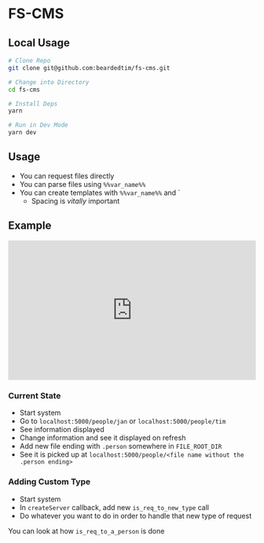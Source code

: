 # FS-CMS

## Local Usage

```sh
# Clone Repo
git clone git@github.com:beardedtim/fs-cms.git

# Change into Directory
cd fs-cms

# Install Deps
yarn

# Run in Dev Mode
yarn dev
```

## Usage

- You can request files directly
- You can parse files using `%%var_name%%`
- You can create templates with `%%var_name%%` and `<!--#include 'path/relative/to/FILE_ROOT_DIR' -->
  - Spacing is _vitally_ important


## Example

<div style="position: relative; padding-bottom: 56.25%; height: 0;"><iframe src="https://www.loom.com/embed/cdd56c727a0e429889f2194521d08430" frameborder="0" webkitallowfullscreen mozallowfullscreen allowfullscreen style="position: absolute; top: 0; left: 0; width: 100%; height: 100%;"></iframe></div>

### Current State

- Start system
- Go to `localhost:5000/people/jan` or `localhost:5000/people/tim`
- See information displayed
- Change information and see it displayed on refresh
- Add new file ending with `.person` somewhere in `FILE_ROOT_DIR`
- See it is picked up at `localhost:5000/people/<file name without the .person ending>`


### Adding Custom Type

- Start system
- In `createServer` callback, add new `is_req_to_new_type` call
- Do whatever you want to do in order to handle that new type of request

You can look at how `is_req_to_a_person` is done